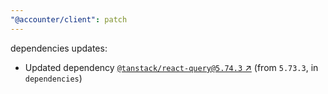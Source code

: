```yaml
---
"@accounter/client": patch
---
```

dependencies updates:
  - Updated dependency [`@tanstack/react-query@5.74.3` ↗︎](https://www.npmjs.com/package/@tanstack/react-query/v/5.74.3) (from `5.73.3`, in `dependencies`)
